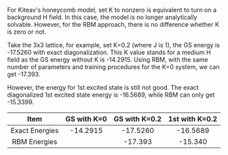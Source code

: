 For Kiteav's honeycomb model, set K to nonzero is equivalent to turn on a background H field. In this case, the model is no longer analytically solvable. However, for the RBM approach, there is no difference whether K is zero or not. 

Take the 3x3 lattice, for example, set K=0.2 (where J is 1), the GS energy is -17.5260 with exact diagonalization. This K value stands for a medium H field as the GS energy without K is -14.2915. Using RBM, with the same number of parameters and training procedures for the K=0 system, we can get -17.393.

However, the energy for 1st excited state is still not good. The exact diagonalized 1st excited state energy is -16.5689, while RBM can only get -15.3399.

Item          |GS with K=0|GS with K=0.2|1st with K=0.2
:------------:|:---------:|:-----------:|:------------:
Exact Energies|-14.2915   |-17.5260     |-16.5689
RBM Energies  |           |-17.393      |-15.340
